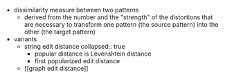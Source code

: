 - dissimilarity measure between two patterns
	- derived from the number and the "strength" of the distortions that are necessary to transform one pattern (the source pattern) into the other (the target pattern)
- variants
	- string edit distance
	  collapsed:: true
		- popular distance is Levenshtein distance
		- first popularized edit distance
	- [[graph edit distance]]